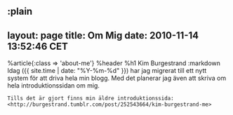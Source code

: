 :plain
  ---
  layout: page
  title: Om Mig
  date: 2010-11-14 13:52:46 CET
  ---

%article{:class => 'about-me'}
  %header
    %h1 Kim Burgestrand
  :markdown
    Idag ({{ site.time | date: "%Y-%m-%d" }}) har jag migrerat till ett nytt
    system för att driva hela min blogg. Med det planerar jag även att skriva om
    hela introduktionssidan om mig.
    
    Tills det är gjort finns min äldre introduktionssida:  
    <http://burgestrand.tumblr.com/post/252543664/kim-burgestrand-me>
